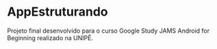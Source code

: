 # AppEstruturando
Projeto final desenvolvido para o curso Google Study JAMS Android for Beginning realizado na UNIPÊ.

